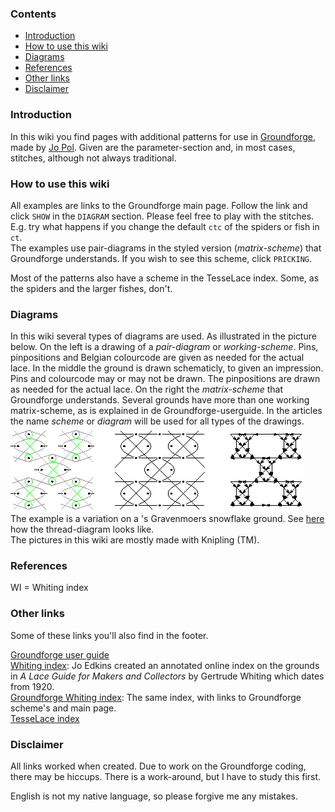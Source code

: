 ### Contents
* [Introduction](#introduction)
* [How to use this wiki](#how-to-use-this-wiki)
* [Diagrams](#diagrams)
* [References](#referenses)
* [Other links](#other-links)
* [Disclaimer](#disclaimer)

### Introduction
In this wiki you find pages with additional patterns for use in [Groundforge](https://d-bl.github.io/GroundForge/), made by [Jo Pol](https://github.com/d-bl). Given are the parameter-section and, in most cases, stitches, although not always traditional.

### How to use this wiki
All examples are links to the Groundforge main page. Follow the link and click `SHOW` in the `DIAGRAM` section. Please feel free to play with the stitches. E.g. try what happens if you change the default `ctc` of the spiders or fish in `ct`.      
The examples use pair-diagrams in the styled version (_matrix-scheme_) that Groundforge understands. If you wish to see this scheme, click `PRICKING`.

Most of the patterns also have a scheme in the TesseLace index. Some, as the spiders and the larger fishes, don't. 

### Diagrams
In this wiki several types of diagrams are used. As illustrated in the picture below. On the left is a drawing of a _pair-diagram_ or _working-scheme_. Pins, pinpositions and Belgian colourcode are given as needed for the actual lace. In the middle the ground is drawn schematicly, to given an impression. Pins and colourcode may or may not be drawn. The pinpositions are drawn as needed for the actual lace. On the right the _matrix-scheme_ that Groundforge understands. Several grounds have more than one working matrix-scheme, as is explained in de Groundforge-userguide. In the articles the name _scheme_ or _diagram_ will be used for all types of the drawings.           
![several types of drawings][pic-pic]     
The example is a variation on a 's Gravenmoers snowflake ground. See [here][ex-0306] how the thread-diagram looks like.       
The pictures in this wiki are mostly made with Knipling (TM).      

### References
WI = Whiting index

### Other links
Some of these links you'll also find in the footer.

[Groundforge user guide](https://github.com/d-bl/GroundForge/wiki)   
[Whiting index](http://gwydir.demon.co.uk/jo/lace/whiting/index.htm#picindex): Jo Edkins created an annotated online index on the grounds in _A Lace Guide for Makers and Collectors_ by Gertrude Whiting which dates from 1920.     
[Groundforge Whiting index](https://github.com/d-bl/GroundForge/wiki/Whiting-Index): The same index, with links to Groundforge scheme's and main page.       
[TesseLace index](https://github.com/d-bl/GroundForge/wiki/TesseLace-Index)

### Disclaimer
All links worked when created. Due to work on the Groundforge coding, there may be hiccups. There is a work-around, but I have to study this first. 

English is not my native language, so please forgive me any mistakes.


[pic-pic]: https://github.com/MAETempels/MAE-gf/blob/master/images/gf%20picts.png
[ex-0306]: https://d-bl.github.io/GroundForge/index.html?m=--B-C---%0A-E-5-O-K%0A5-----5-%0A-------5%3Bbricks%3B24%3B24%3B0%3B0&s1=c%20F4%3Dctct%20B2%3Dtct%20B4%3Dtctc%20A1%3Dcl%20C1%3Dcr